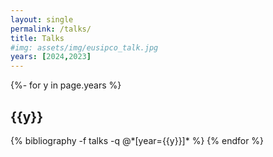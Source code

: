 ```yaml
---
layout: single
permalink: /talks/
title: Talks
#img: assets/img/eusipco_talk.jpg
years: [2024,2023]
---
```


<!-- {%- include figure_post.html 
    path="assets/img/eusipco_talk.jpg"
    size="100%"
    -%} -->

<!-- _pages/publications.md -->
<div class="publications">

{%- for y in page.years %}
  <h2 class="year">{{y}}</h2>
  {% bibliography -f talks -q @*[year={{y}}]* %}
{% endfor %}

</div>

